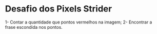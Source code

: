 # Desafio dos Pixels Strider

1- Contar a quantidade que pontos vermelhos na imagem;
2- Encontrar a frase escondida nos pontos.